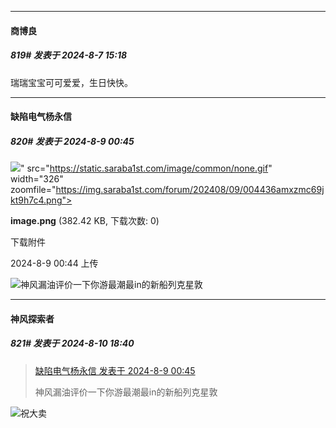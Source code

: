 ﻿
*****

####  商博良  
##### 819#       发表于 2024-8-7 15:18

瑞瑞宝宝可可爱爱，生日快快。


*****

####  缺陷电气杨永信  
##### 820#       发表于 2024-8-9 00:45

<img src="https://img.saraba1st.com/forum/202408/09/004436amxzmc69jkt9h7c4.png" referrerpolicy="no-referrer">" src="https://static.saraba1st.com/image/common/none.gif" width="326" zoomfile="https://img.saraba1st.com/forum/202408/09/004436amxzmc69jkt9h7c4.png">

<strong>image.png</strong> (382.42 KB, 下载次数: 0)

下载附件

2024-8-9 00:44 上传

<img src="https://static.saraba1st.com/image/smiley/face2017/067.png">神风漏油评价一下你游最潮最in的新船列克星敦


*****

####  神风探索者  
##### 821#       发表于 2024-8-10 18:40

<blockquote><a href="httphttps://bbs.saraba1st.com/2b/forum.php?mod=redirect&amp;goto=findpost&amp;pid=65839641&amp;ptid=2059072" target="_blank">缺陷电气杨永信 发表于 2024-8-9 00:45</a>

神风漏油评价一下你游最潮最in的新船列克星敦</blockquote>
<img src="https://static.saraba1st.com/image/smiley/face2017/067.png" referrerpolicy="no-referrer">祝大卖


